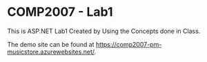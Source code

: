 <h1>COMP2007 - Lab1</h1>

<p>This is ASP.NET Lab1 Created by Using the Concepts done in Class.</p>

<p>The demo site can be found at <a href="https://comp2007-pm-musicstore.azurewebsites.net/">https://comp2007-pm-musicstore.azurewebsites.net/</a>.</p>